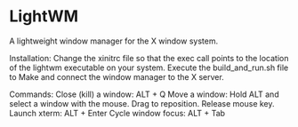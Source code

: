 # LightWM
A lightweight window manager for the X window system.

Installation:
Change the xinitrc file so that the exec call points to the location of the lightwm executable on your system.
Execute the build_and_run.sh file to Make and connect the window manager to the X server.

Commands:
Close (kill) a window: ALT + Q
Move a window: Hold ALT and select a window with the mouse. Drag to reposition. Release mouse key.
Launch xterm: ALT + Enter
Cycle window focus: ALT + Tab
